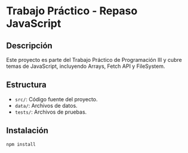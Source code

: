 # Trabajo Práctico - Repaso JavaScript

## Descripción

Este proyecto es parte del Trabajo Práctico de Programación III y cubre temas de JavaScript, incluyendo Arrays, Fetch API y FileSystem.

## Estructura

- `src/`: Código fuente del proyecto.
- `data/`: Archivos de datos.
- `tests/`: Archivos de pruebas.

## Instalación

```bash
npm install
